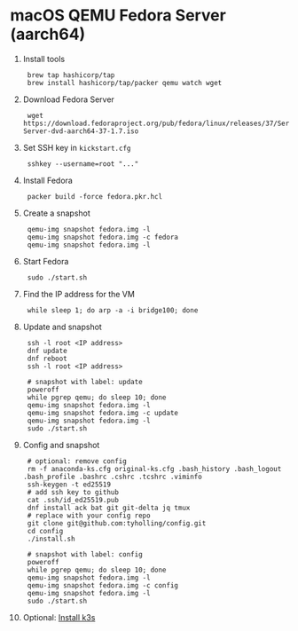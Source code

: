 # macOS QEMU Fedora Server (aarch64)

1. Install tools

		brew tap hashicorp/tap
		brew install hashicorp/tap/packer qemu watch wget

1. Download Fedora Server

		wget https://download.fedoraproject.org/pub/fedora/linux/releases/37/Server/aarch64/iso/Fedora-Server-dvd-aarch64-37-1.7.iso

1. Set SSH key in `kickstart.cfg`

		sshkey --username=root "..."

1. Install Fedora

		packer build -force fedora.pkr.hcl

1. Create a snapshot

		qemu-img snapshot fedora.img -l
		qemu-img snapshot fedora.img -c fedora
		qemu-img snapshot fedora.img -l

1. Start Fedora

		sudo ./start.sh

1. Find the IP address for the VM

		while sleep 1; do arp -a -i bridge100; done

1. Update and snapshot

		ssh -l root <IP address>
		dnf update
		dnf reboot
		ssh -l root <IP address>

		# snapshot with label: update
		poweroff
		while pgrep qemu; do sleep 10; done
		qemu-img snapshot fedora.img -l
		qemu-img snapshot fedora.img -c update
		qemu-img snapshot fedora.img -l
		sudo ./start.sh

1. Config and snapshot

		# optional: remove config
		rm -f anaconda-ks.cfg original-ks.cfg .bash_history .bash_logout .bash_profile .bashrc .cshrc .tcshrc .viminfo
		ssh-keygen -t ed25519
		# add ssh key to github
		cat .ssh/id_ed25519.pub
		dnf install ack bat git git-delta jq tmux
		# replace with your config repo
		git clone git@github.com:tyholling/config.git
		cd config
		./install.sh

		# snapshot with label: config
		poweroff
		while pgrep qemu; do sleep 10; done
		qemu-img snapshot fedora.img -l
		qemu-img snapshot fedora.img -c config
		qemu-img snapshot fedora.img -l
		sudo ./start.sh

1. Optional: [Install k3s](k3s.md)

